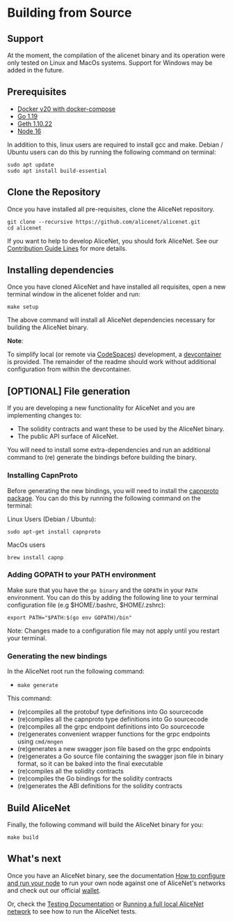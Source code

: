 # Building from Source

## Support

At the moment, the compilation of the alicenet binary and its operation were only tested on Linux and MacOs systems. Support for Windows may be added in the future.

## Prerequisites

- [Docker v20 with docker-compose](https://docs.docker.com/get-docker)
- [Go 1.19](https://go.dev/dl/)
- [Geth 1.10.22](https://geth.ethereum.org/docs/install-and-build/installing-geth)
- [Node 16](https://nodejs.org/en/download/)

In addition to this, linux users are required to install gcc and make. Debian / Ubuntu users can do this by running the following command on terminal:

```shell
sudo apt update
sudo apt install build-essential
```

## Clone the Repository

Once you have installed all pre-requisites, clone the AliceNet repository.

```shell
git clone --recursive https://github.com/alicenet/alicenet.git
cd alicenet
```

If you want to help to develop AliceNet, you should fork AliceNet. See our [Contribution Guide Lines](../CONTRIBUTING.md) for more details.

## Installing dependencies

Once you have cloned AliceNet and have installed all requisites, open a new terminal window in the alicenet folder and run:

```shell
make setup
```

The above command will install all AliceNet dependencies necessary for building the AliceNet binary.

**Note**:

To simplify local (or remote via [CodeSpaces](https://github.com/features/codespaces)) development, a [devcontainer](https://code.visualstudio.com/docs/remote/containers) is provided. The remainder of the readme should work without additional configuration from within the devcontainer.

## [OPTIONAL] File generation

If you are developing a new functionality for AliceNet and you are implementing changes to:

- The solidity contracts and want these to be used by the AliceNet binary.
- The public API surface of AliceNet.

You will need to install some extra-dependencies and run an additional command to (re) generate the bindings before building the binary.

### Installing CapnProto

Before generating the new bindings, you will need to install the [capnproto package](https://capnproto.org/install.html). You can do this by running the following command on the terminal:

Linux Users (Debian / Ubuntu):
```shell
sudo apt-get install capnproto
```

MacOs users
```shell
brew install capnp
```

### Adding GOPATH to your PATH environment

Make sure that you have the `go binary` and the `GOPATH` in your `PATH` environment. You can do this by adding the following line to your terminal configuration file (e.g $HOME/.bashrc, $HOME/.zshrc):

```shell
export PATH="$PATH:$(go env GOPATH)/bin"
```

Note: Changes made to a configuration file may not apply until you restart your terminal.

### Generating the new bindings

In the AliceNet root run the following command:

- `make generate`

This command:

- (re)compiles all the protobuf type definitions into Go sourcecode
- (re)compiles all the capnproto type definitions into Go sourcecode
- (re)compiles all the grpc endpoint definitions into Go sourcecode
- (re)generates convenient wrapper functions for the grpc endpoints using `cmd/mngen`
- (re)generates a new swagger json file based on the grpc endpoints
- (re)generates a Go source file containing the swagger json file in binary format, so it can be baked into the final executable
- (re)compiles all the solidity contracts
- (re)compiles the Go bindings for the solidity contracts
- (re)generates the ABI definitions for the solidity contracts

## Build AliceNet

Finally, the following command will build the AliceNet binary for you:

```shell
make build
```

## What's next

Once you have an AliceNet binary, see the documentation [How to configure and run your node](CONFIGURE.md) to run your own node against one of AliceNet's networks and check out our official [wallet](https://github.com/alicenet/wallet).

Or, check the [Testing Documentation](./TESTING.md) or [Running a full local AliceNet network](./LOCAL_NETWORK.md) to see how to run the AliceNet tests.
